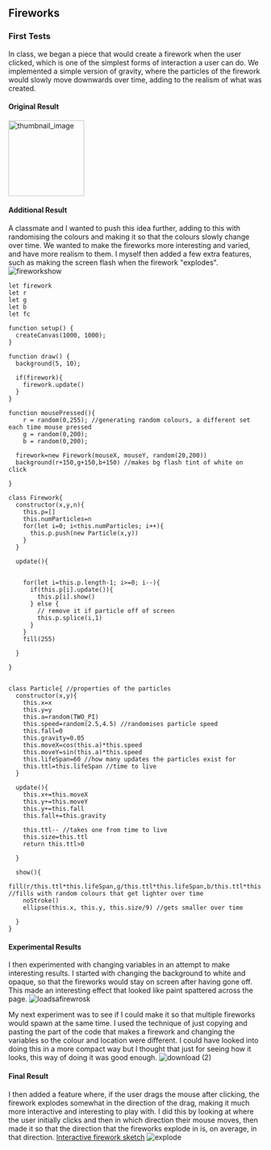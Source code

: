 ## Fireworks

### First Tests
In class, we began a piece that would create a firework when the user clicked, which is one of the simplest forms of interaction a user can do. We implemented a simple version of gravity, where the particles of the firework would slowly move downwards over time, adding to the realism of what was created.

#### Original Result
<img width="150" alt="thumbnail_image" src="https://github.com/beezecheanz/My-coding-Portfolio/assets/83460384/72338be0-2706-4ed7-a2e6-3a24b2621d31">

#### Additional Result
A classmate and I wanted to push this idea further, adding to this with randomising the colours and making it so that the colours slowly change over time. We wanted to make the fireworks more interesting and varied, and have more realism to them.
I myself then added a few extra features, such as making the screen flash when the firework "explodes".
![fireworkshow](https://github.com/beezecheanz/My-coding-Portfolio/assets/83460384/25128b58-c6df-4b9f-9f39-85020e985c2b)

```
let firework
let r
let g 
let b 
let fc

function setup() {
  createCanvas(1000, 1000);
}

function draw() {
  background(5, 10);
  
  if(firework){
    firework.update()
  }
}

function mousePressed(){
    r = random(0,255); //generating random colours, a different set each time mouse pressed
    g = random(0,200); 
    b = random(0,200);
  
  firework=new Firework(mouseX, mouseY, random(20,200))
  background(r+150,g+150,b+150) //makes bg flash tint of white on click
    
}

class Firework{ 
  constructor(x,y,n){
    this.p=[]
    this.numParticles=n
    for(let i=0; i<this.numParticles; i++){ 
      this.p.push(new Particle(x,y))
    }
  }
  
  update(){

    
    for(let i=this.p.length-1; i>=0; i--){
      if(this.p[i].update()){
        this.p[i].show()
      } else {
        // remove it if particle off of screen
        this.p.splice(i,1)
      }
    }
    fill(255)

  }
  
}


class Particle{ //properties of the particles
  constructor(x,y){
    this.x=x
    this.y=y
    this.a=random(TWO_PI)
    this.speed=random(2.5,4.5) //randomises particle speed
    this.fall=0
    this.gravity=0.05
    this.moveX=cos(this.a)*this.speed
    this.moveY=sin(this.a)*this.speed
    this.lifeSpan=60 //how many updates the particles exist for
    this.ttl=this.lifeSpan //time to live
  }
  
  update(){
    this.x+=this.moveX
    this.y+=this.moveY
    this.y+=this.fall
    this.fall+=this.gravity
    
    this.ttl-- //takes one from time to live
    this.size=this.ttl
    return this.ttl>0 
    
  }
  
  show(){
     fill(r/this.ttl*this.lifeSpan,g/this.ttl*this.lifeSpan,b/this.ttl*this.lifeSpan) //fills with random colours that get lighter over time
    noStroke()
    ellipse(this.x, this.y, this.size/9) //gets smaller over time
    
  }
}
```

#### Experimental Results
I then experimented with changing variables in an attempt to make interesting results. I started with changing the background to white and opaque, so that the fireworks would stay on screen after having gone off. This made an interesting effect that looked like paint spattered across the page.
![loadsafirewrosk](https://github.com/beezecheanz/My-coding-Portfolio/assets/83460384/936ef4bb-851d-4fff-8bfe-ba2a222dbc56)

My next experiment was to see if I could make it so that multiple fireworks would spawn at the same time. I used the technique of just copying and pasting the part of the code that makes a firework and changing the variables so the colour and location were different. I could have looked into doing this in a more compact way but I thought that just for seeing how it looks, this way of doing it was good enough.
![download (2)](https://github.com/beezecheanz/My-coding-Portfolio/assets/83460384/34243ac4-ff87-461f-a7f1-6cdf117b72b3)

#### Final Result
I then added a feature where, if the user drags the mouse after clicking, the firework explodes somewhat in the direction of the drag, making it much more interactive and interesting to play with. I did this by looking at where the user initially clicks and then in which direction their mouse moves, then made it so that the direction that the fireworks explode in is, on average, in that direction.
[Interactive firework sketch](https://editor.p5js.org/beezecheanz/sketches/R7d7PKrej)
![explode](https://github.com/beezecheanz/My-coding-Portfolio/assets/83460384/2b7160c2-8656-4b4d-93da-b7b8f7b41a48)

